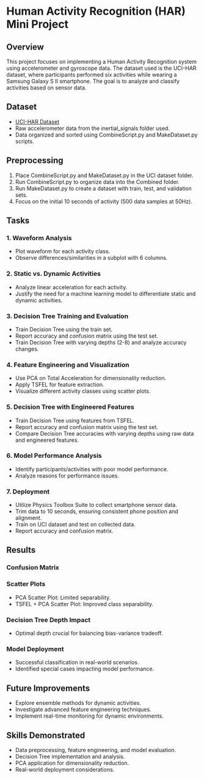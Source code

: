 # Human Activity Recognition (HAR) Mini Project

## Overview

This project focuses on implementing a Human Activity Recognition system using accelerometer and gyroscope data. The dataset used is the UCI-HAR dataset, where participants performed six activities while wearing a Samsung Galaxy S II smartphone. The goal is to analyze and classify activities based on sensor data.

## Dataset

- [UCI-HAR Dataset](https://archive.ics.uci.edu/dataset/240/human+activity+recognition+using+smartphones)
- Raw accelerometer data from the inertial_signals folder used.
- Data organized and sorted using CombineScript.py and MakeDataset.py scripts.

## Preprocessing

1. Place CombineScript.py and MakeDataset.py in the UCI dataset folder.
2. Run CombineScript.py to organize data into the Combined folder.
3. Run MakeDataset.py to create a dataset with train, test, and validation sets.
4. Focus on the initial 10 seconds of activity (500 data samples at 50Hz).

## Tasks

### 1. Waveform Analysis

- Plot waveform for each activity class.
- Observe differences/similarities in a subplot with 6 columns.

### 2. Static vs. Dynamic Activities

- Analyze linear acceleration for each activity.
- Justify the need for a machine learning model to differentiate static and dynamic activities.

### 3. Decision Tree Training and Evaluation

- Train Decision Tree using the train set.
- Report accuracy and confusion matrix using the test set.
- Train Decision Tree with varying depths (2-8) and analyze accuracy changes.

### 4. Feature Engineering and Visualization

- Use PCA on Total Acceleration for dimensionality reduction.
- Apply TSFEL for feature extraction.
- Visualize different activity classes using scatter plots.

### 5. Decision Tree with Engineered Features

- Train Decision Tree using features from TSFEL.
- Report accuracy and confusion matrix using the test set.
- Compare Decision Tree accuracies with varying depths using raw data and engineered features.

### 6. Model Performance Analysis

- Identify participants/activities with poor model performance.
- Analyze reasons for performance issues.

### 7. Deployment

- Utilize Physics Toolbox Suite to collect smartphone sensor data.
- Trim data to 10 seconds, ensuring consistent phone position and alignment.
- Train on UCI dataset and test on collected data.
- Report accuracy and confusion matrix.

## Results

### Confusion Matrix


### Scatter Plots

- PCA Scatter Plot: Limited separability.
- TSFEL + PCA Scatter Plot: Improved class separability.

### Decision Tree Depth Impact

- Optimal depth crucial for balancing bias-variance tradeoff.

### Model Deployment

- Successful classification in real-world scenarios.
- Identified special cases impacting model performance.

## Future Improvements

- Explore ensemble methods for dynamic activities.
- Investigate advanced feature engineering techniques.
- Implement real-time monitoring for dynamic environments.

## Skills Demonstrated

- Data preprocessing, feature engineering, and model evaluation.
- Decision Tree implementation and analysis.
- PCA application for dimensionality reduction.
- Real-world deployment considerations.
